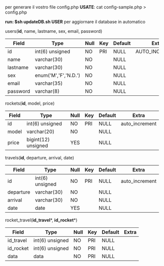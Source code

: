 per generare il vostro file config.php
**USATE**: cat config-sample.php > config.php

**run: $sh updateDB.sh USER** per aggiornare il database in automatico

users(**id**, name, lastname, sex, email, password)

| Field | Type | Null | Key | Default | Extra |
| --- | --- | --- | --- | --- | --- |
| id       | int(6) unsigned      | NO | PRI | NULL | AUTO_INCERMENT |
| name     | varchar(30)          | NO |     | NULL |                |
| lastname | varchar(30)          | NO |     | NULL |                |
| sex      | enum('M','F','N.D.') | NO |     | NULL |                |
| email    | varchar(35)          | NO |     | NULL |                |
| password | varchar(8)           | NO |     | NULL |                |



rockets(**id**, model, price)

| Field | Type | Null | Key | Default | Extra |
| --- | --- | --- | --- | --- | --- |
| id    | int(6) unsigned     | NO   | PRI | NULL    | auto_increment |
| model | varchar(20)         | NO   |     | NULL    |                |
| price | bigint(12) unsigned | YES  |     | NULL    |                |

travels(**id**, departure, arrival, date)

| Field | Type | Null | Key | Default | Extra |
| --- | --- | --- | --- | --- | --- |
| id        | int(6) unsigned | NO   | PRI | NULL    | auto_increment |
| departure | varchar(30)     | NO   |     | NULL    |                |
| arrival   | varchar(30)     | NO   |     | NULL    |                |
| date      | date            | YES  |     | NULL    |                |

rocket_travel(**id_travel***, **id_rocket***)

| Field | Type | Null | Key | Default | Extra |
| --- | --- | --- | --- | --- | --- |
| id_travel | int(6) unsigned | NO   | PRI | NULL    |       |
| id_rocket | int(6) unsigned | NO   | PRI | NULL    |       |
| data      | data            | NO   | PRI | NULL    |       |
